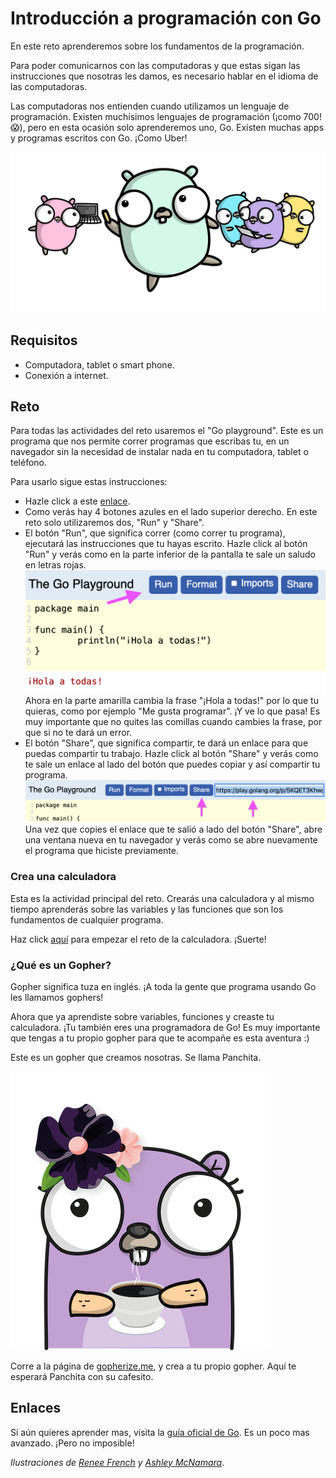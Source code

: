 # Introducción a programación con Go

En este reto aprenderemos sobre los fundamentos de la programación.

Para poder comunicarnos con las computadoras y que estas sigan las instrucciones que nosotras les damos, es necesario hablar en el idioma de las computadoras.

Las computadoras nos entienden cuando utilizamos un lenguaje de programación. Existen muchísimos lenguajes de programación (¡como 700! :scream:), pero en esta ocasión solo aprenderemos uno, Go. Existen muchas apps y programas escritos con Go. ¡Como Uber!

![Imagen de gophers aprendiendo](assets/gophers-aprendiendo.png)

## Requisitos

- Computadora, tablet o smart phone.
- Conexión a internet.

## Reto

Para todas las actividades del reto usaremos el "Go playground". Este es un programa que nos permite correr programas que escribas tu, en un navegador sin la necesidad de instalar nada en tu computadora, tablet o teléfono.

Para usarlo sigue estas instrucciones:

- Hazle click a este [enlace](https://play.golang.org/p/5KQET3Khwpi).
- Como verás hay 4 botones azules en el lado superior derecho. En este reto solo utilizaremos dos, "Run" y "Share".
- El botón "Run", que significa correr (como correr tu programa), ejecutará las instrucciones que tu hayas escrito. Hazle click al botón "Run" y verás como en la parte inferior de la pantalla te sale un saludo en letras rojas.
![Imagen de Go Playground señalando botón "Run"](assets/go-playground-run.png)
Ahora en la parte amarilla cambia la frase "¡Hola a todas!" por lo que tu quieras, como por ejemplo "Me gusta programar". ¡Y ve lo que pasa! Es muy importante que no quites las comillas cuando cambies la frase, por que si no te dará un error.
- El botón "Share", que significa compartir, te dará un enlace para que puedas compartir tu trabajo. Hazle click al botón "Share" y verás como te sale un enlace al lado del botón que puedes copiar y así compartir tu programa.
![Imagen de Go Playground señalando botón "Share"](assets/go-playground-share.png)
Una vez que copies el enlace que te salió a lado del botón "Share", abre una ventana nueva en tu navegador y verás como se abre nuevamente el programa que hiciste previamente.

### Crea una calculadora

Esta es la actividad principal del reto. Crearás una calculadora y al mismo tiempo aprenderás sobre las variables y las funciones que son los fundamentos de cualquier programa.

Haz click [aquí](calculadora/README.md) para empezar el reto de la calculadora. ¡Suerte!

### ¿Qué es un Gopher?

Gopher significa tuza en inglés. ¡A toda la gente que programa usando Go les llamamos gophers!

Ahora que ya aprendiste sobre variables, funciones y creaste tu calculadora. ¡Tu también eres una programadora de Go!
Es muy importante que tengas a tu propio gopher para que te acompañe es esta aventura :)

Este es un gopher que creamos nosotras. Se llama Panchita.

![Imagen de Panchita](assets/panchita.png)

Corre a la página de [gopherize.me](https://gopherize.me/), y crea a tu propio gopher. Aquí te esperará Panchita con su cafesito.

<!-- ### Condicionales y bucles (actividad extra no obligatoria)

Si terminaste los retos anteriores y te quedaste con ganas de aprender más, checa este reto para aprender sobre condicionales y bucles. Al final podrás ver lo que se puede crear con los cuatro elementos que se han aprendido.

Haz click [aquí](arbol/README.md) para comenzar la actividad extra.
-->

## Enlaces

Si aún quieres aprender mas, visita la [guía oficial de Go](https://gotour-es.appspot.com/#1). Es un poco mas avanzado. ¡Pero no imposible!

_Ilustraciones de [Renee French](http://reneefrench.blogspot.com.au/) y [Ashley McNamara](https://github.com/ashleymcnamara/gophers)_.
